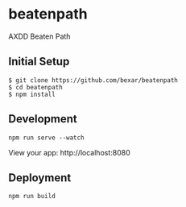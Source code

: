 # beatenpath
AXDD Beaten Path


## Initial Setup
```
$ git clone https://github.com/bexar/beatenpath
$ cd beatenpath
$ npm install
```

## Development
```
npm run serve --watch
```

View your app: http://localhost:8080


## Deployment
```
npm run build
```
